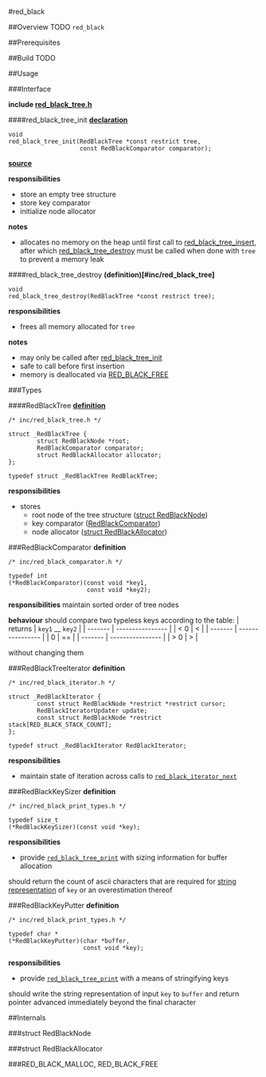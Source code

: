 #red_black

##Overview
TODO `red_black`

##Prerequisites

##Build
TODO

##Usage

###Interface

**include [red_black_tree.h](inc/red_black_tree.h#L27)**

####red_black_tree_init
**[declaration](inc/red_black_tree.h#L27)**

```
void
red_black_tree_init(RedBlackTree *const restrict tree,
                    const RedBlackComparator comparator);
```
**[source](src/red_black_tree.c#10)**

**responsibilities**
- store an empty tree structure
- store key comparator
- initialize node allocator

**notes**
- allocates no memory on the heap until first call to [red_black_tree_insert](#red_black_tree_insert), after which [red_black_tree_destroy](#red_black_tree_destroy) must be called when done with `tree` to prevent a memory leak


####red_black_tree_destroy
**(definition)[#inc/red_black_tree]**
```
void
red_black_tree_destroy(RedBlackTree *const restrict tree);
```

**responsibilities**
- frees all memory allocated for `tree`

**notes**
- may only be called after [red_black_tree_init](#red_black_tree_init)
- safe to call before first insertion
- memory is deallocated via [RED_BLACK_FREE](#red_black_malloc/red_black_free)


###Types

####RedBlackTree
**[definition](inc/red_black_tree)**
```
/* inc/red_black_tree.h */

struct _RedBlackTree {
        struct RedBlackNode *root;
        RedBlackComparator comparator;
        struct RedBlackAllocator allocator;
};

typedef struct _RedBlackTree RedBlackTree;
```

**responsibilities**
* stores
    - root node of the tree structure ([struct RedBlackNode](#struct-redblacknode))
    - key comparator ([RedBlackComparator](#redblackcomparator))
    - node allocator ([struct RedBlackAllocator](#struct-redblackallocator))


###RedBlackComparator
**definition**
```
/* inc/red_black_comparator.h */

typedef int
(*RedBlackComparator)(const void *key1,
                      const void *key2);
```
**responsibilities**
maintain sorted order of tree nodes


**behaviour**
should compare two typeless keys according to the table:
| returns | `key1` __ `key2` |
| ------- | ---------------- |
|   < 0   |        <         |
| ------- | ---------------- |
|    0    |        ==        |
| ------- | ---------------- |
|   > 0   |        >         |

without changing them


###RedBlackTreeIterator
**definition**
```
/* inc/red_black_iterator.h */

struct _RedBlackIterator {
        const struct RedBlackNode *restrict *restrict cursor;
        RedBlackIteratorUpdater update;
        const struct RedBlackNode *restrict stack[RED_BLACK_STACK_COUNT];
};

typedef struct _RedBlackIterator RedBlackIterator;
```

**responsibilities**
- maintain state of iteration across calls to [`red_black_iterator_next`](#red_black_iterator_next)


###RedBlackKeySizer
**definition**
```
/* inc/red_black_print_types.h */

typedef size_t
(*RedBlackKeySizer)(const void *key);
```

**responsibilities**
- provide [`red_black_tree_print`](#red_black_tree_print) with sizing information for buffer allocation

should return the count of ascii characters that are required for [string representation](#redblackkeyputter) of `key` or an overestimation thereof


###RedBlackKeyPutter
**definition**
```
/* inc/red_black_print_types.h */

typedef char *
(*RedBlackKeyPutter)(char *buffer,
                     const void *key);
```
**responsibilities**
- provide [`red_black_tree_print`](#red_black_tree_print) with a means of stringifying keys

should write the string representation of input `key` to `buffer` and return pointer advanced immediately beyond the final character



##Internals

###struct RedBlackNode

###struct RedBlackAllocator


###RED_BLACK_MALLOC, RED_BLACK_FREE
